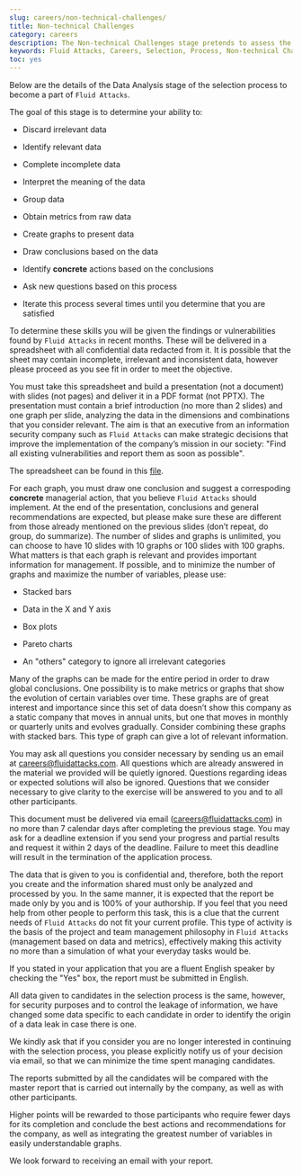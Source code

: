 ```yaml
---
slug: careers/non-technical-challenges/
title: Non-technical Challenges
category: careers
description: The Non-technical Challenges stage pretends to assess the candidate's ability to analyze, sort, test, and select relevant data from raw input.
keywords: Fluid Attacks, Careers, Selection, Process, Non-technical Challenges, Training, Test, Pentesting, Ethical Hacking
toc: yes
---
```


Below are the details of the Data Analysis stage of the selection
process to become a part of `Fluid Attacks`.

The goal of this stage is to determine your ability to:

- Discard irrelevant data

- Identify relevant data

- Complete incomplete data

- Interpret the meaning of the data

- Group data

- Obtain metrics from raw data

- Create graphs to present data

- Draw conclusions based on the data

- Identify **concrete** actions based on the conclusions

- Ask new questions based on this process

- Iterate this process several times until you determine that you are
  satisfied

To determine these skills you will be given the findings or
vulnerabilities found by `Fluid Attacks` in recent months. These will be
delivered in a spreadsheet with all confidential data redacted from it.
It is possible that the sheet may contain incomplete, irrelevant and
inconsistent data, however please proceed as you see fit in order to
meet the objective.

You must take this spreadsheet and build a presentation (not a document)
with slides (not pages) and deliver it in a PDF format (not PPTX). The
presentation must contain a brief introduction (no more than 2 slides)
and one graph per slide, analyzing the data in the dimensions and
combinations that you consider relevant. The aim is that an executive
from an information security company such as `Fluid Attacks` can make
strategic decisions that improve the implementation of the company’s
mission in our society: "Find all existing vulnerabilities and report
them as soon as possible".

The spreadsheet can be found in this
[file](hallazgos-open-data.tar.bz2).

For each graph, you must draw one conclusion and suggest a correspoding
**concrete** managerial action, that you believe `Fluid Attacks` should
implement. At the end of the presentation, conclusions and general
recommendations are expected, but please make sure these are different
from those already mentioned on the previous slides (don’t repeat, do
group, do summarize). The number of slides and graphs is unlimited, you
can choose to have 10 slides with 10 graphs or 100 slides with 100
graphs. What matters is that each graph is relevant and provides
important information for management. If possible, and to minimize the
number of graphs and maximize the number of variables, please use:

- Stacked bars

- Data in the X and Y axis

- Box plots

- Pareto charts

- An "others" category to ignore all irrelevant categories

Many of the graphs can be made for the entire period in order to draw
global conclusions. One possibility is to make metrics or graphs that
show the evolution of certain variables over time. These graphs are of
great interest and importance since this set of data doesn’t show this
company as a static company that moves in annual units, but one that
moves in monthly or quarterly units and evolves gradually. Consider
combining these graphs with stacked bars. This type of graph can give a
lot of relevant information.

You may ask all questions you consider necessary by sending us an email
at <careers@fluidattacks.com>. All questions which are already answered
in the material we provided will be quietly ignored. Questions regarding
ideas or expected solutions will also be ignored. Questions that we
consider necessary to give clarity to the exercise will be answered to
you and to all other participants.

This document must be delivered via email (<careers@fluidattacks.com>)
in no more than 7 calendar days after completing the previous stage. You
may ask for a deadline extension if you send your progress and partial
results and request it within 2 days of the deadline. Failure to meet
this deadline will result in the termination of the application process.

The data that is given to you is confidential and, therefore, both the
report you create and the information shared must only be analyzed and
processed by you. In the same manner, it is expected that the report be
made only by you and is 100% of your authorship. If you feel that you
need help from other people to perform this task, this is a clue that
the current needs of `Fluid Attacks` do not fit your current profile.
This type of activity is the basis of the project and team management
philosophy in `Fluid Attacks` (management based on data and metrics),
effectively making this activity no more than a simulation of what your
everyday tasks would be.

If you stated in your application that you are a fluent English speaker
by checking the "Yes" box, the report must be submitted in English.

All data given to candidates in the selection process is the same,
however, for security purposes and to control the leakage of
information, we have changed some data specific to each candidate in
order to identify the origin of a data leak in case there is one.

We kindly ask that if you consider you are no longer interested in
continuing with the selection process, you please explicitly notify us
of your decision via email, so that we can minimize the time spent
managing candidates.

The reports submitted by all the candidates will be compared with the
master report that is carried out internally by the company, as well as
with other participants.

Higher points will be rewarded to those participants who require fewer
days for its completion and conclude the best actions and
recommendations for the company, as well as integrating the greatest
number of variables in easily understandable graphs.

We look forward to receiving an email with your report.
